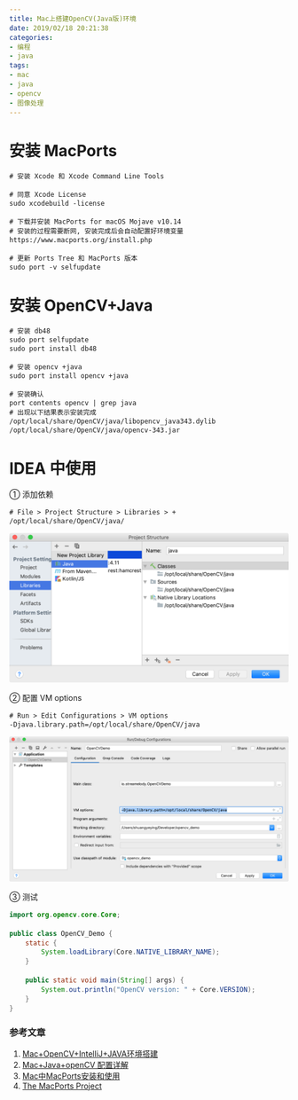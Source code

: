 ```yaml
---
title: Mac上搭建OpenCV(Java版)环境
date: 2019/02/18 20:21:38
categories: 
- 编程
- java
tags: 
- mac
- java
- opencv
- 图像处理
---
```


# 安装 MacPorts

```shell
# 安装 Xcode 和 Xcode Command Line Tools

# 同意 Xcode License
sudo xcodebuild -license

# 下载并安装 MacPorts for macOS Mojave v10.14
# 安装的过程需要断网, 安装完成后会自动配置好环境变量
https://www.macports.org/install.php

# 更新 Ports Tree 和 MacPorts 版本
sudo port -v selfupdate
```
<!--more-->

# 安装 OpenCV+Java

```shell
# 安装 db48
sudo port selfupdate
sudo port install db48

# 安装 opencv +java
sudo port install opencv +java

# 安装确认
port contents opencv | grep java
# 出现以下结果表示安装完成
/opt/local/share/OpenCV/java/libopencv_java343.dylib
/opt/local/share/OpenCV/java/opencv-343.jar
```

# IDEA 中使用

① 添加依赖

```shell
# File > Project Structure > Libraries > +
/opt/local/share/OpenCV/java/
```

![](https://raw.githubusercontent.com/streamelody/jekyll_resource/master/assets/blogImg/2019/opencv_java/opencv_java_001.png)

② 配置 VM options

```shell
# Run > Edit Configurations > VM options
-Djava.library.path=/opt/local/share/OpenCV/java
```

![](https://raw.githubusercontent.com/streamelody/jekyll_resource/master/assets/blogImg/2019/opencv_java/opencv_java_002.png)

③ 测试

```java
import org.opencv.core.Core;

public class OpenCV_Demo {
    static {
        System.loadLibrary(Core.NATIVE_LIBRARY_NAME);
    }

    public static void main(String[] args) {
        System.out.println("OpenCV version: " + Core.VERSION);
    }
}
```

### 参考文章

1. [Mac+OpenCV+IntelliJ+JAVA环境搭建](http://www.psvmc.cn/article/2019-03-26-macports-opencv.html)
2. [Mac+Java+openCV 配置详解](https://www.jianshu.com/p/020c4ea0bfc4)
3. [Mac中MacPorts安装和使用](https://www.jianshu.com/p/705d6aa95a37)
4. [The MacPorts Project](https://www.macports.org/install.php)

